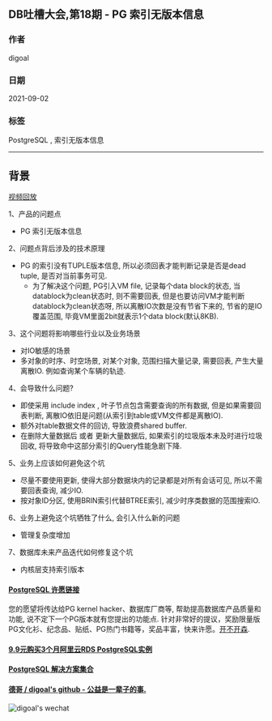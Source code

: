 ## DB吐槽大会,第18期 - PG 索引无版本信息  
  
### 作者  
digoal  
  
### 日期  
2021-09-02  
  
### 标签  
PostgreSQL , 索引无版本信息  
  
----  
  
## 背景  
[视频回放]()  
  
1、产品的问题点  
- PG 索引无版本信息  
  
2、问题点背后涉及的技术原理  
- PG 的索引没有TUPLE版本信息, 所以必须回表才能判断记录是否是dead tuple, 是否对当前事务可见.   
    - 为了解决这个问题, PG引入VM file, 记录每个data block的状态, 当datablock为clean状态时, 则不需要回表, 但是也要访问VM才能判断datablock为clean状态呀, 所以离散IO次数是没有节省下来的, 节省的是IO覆盖范围, 毕竟VM里面2bit就表示1个data block(默认8KB).     
  
3、这个问题将影响哪些行业以及业务场景  
- 对IO敏感的场景  
- 多对象的时序、时空场景, 对某个对象, 范围扫描大量记录, 需要回表, 产生大量离散IO. 例如查询某个车辆的轨迹.   
  
4、会导致什么问题?  
- 即使采用 include index , 叶子节点包含需要查询的所有数据, 但是如果需要回表判断, 离散IO依旧是问题(从索引到table或VM文件都是离散IO).   
- 额外对table数据文件的回访, 导致浪费shared buffer.   
- 在删除大量数据后 或者 更新大量数据后, 如果索引的垃圾版本未及时进行垃圾回收, 将导致命中这部分索引的Query性能急剧下降.    
  
5、业务上应该如何避免这个坑  
- 尽量不要使用更新, 使得大部分数据块内的记录都是对所有会话可见, 所以不需要回表查询, 减少IO.  
- 按对象ID分区, 使用BRIN索引代替BTREE索引, 减少时序类数据的范围搜索IO.   
  
6、业务上避免这个坑牺牲了什么, 会引入什么新的问题  
- 管理复杂度增加  
  
7、数据库未来产品迭代如何修复这个坑  
- 内核层支持索引版本  
    
  
#### [PostgreSQL 许愿链接](https://github.com/digoal/blog/issues/76 "269ac3d1c492e938c0191101c7238216")
您的愿望将传达给PG kernel hacker、数据库厂商等, 帮助提高数据库产品质量和功能, 说不定下一个PG版本就有您提出的功能点. 针对非常好的提议，奖励限量版PG文化衫、纪念品、贴纸、PG热门书籍等，奖品丰富，快来许愿。[开不开森](https://github.com/digoal/blog/issues/76 "269ac3d1c492e938c0191101c7238216").  
  
  
#### [9.9元购买3个月阿里云RDS PostgreSQL实例](https://www.aliyun.com/database/postgresqlactivity "57258f76c37864c6e6d23383d05714ea")
  
  
#### [PostgreSQL 解决方案集合](https://yq.aliyun.com/topic/118 "40cff096e9ed7122c512b35d8561d9c8")
  
  
#### [德哥 / digoal's github - 公益是一辈子的事.](https://github.com/digoal/blog/blob/master/README.md "22709685feb7cab07d30f30387f0a9ae")
  
  
![digoal's wechat](../pic/digoal_weixin.jpg "f7ad92eeba24523fd47a6e1a0e691b59")
  
